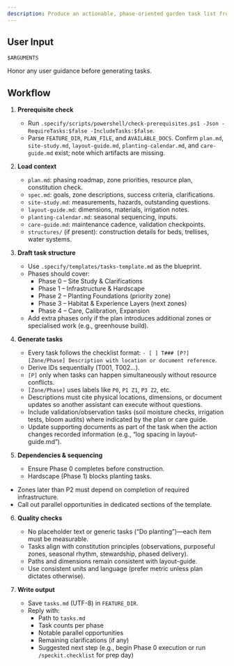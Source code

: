 ```yaml
---
description: Produce an actionable, phase-oriented garden task list from the approved plan.
---
```


## User Input

```text
$ARGUMENTS
```

Honor any user guidance before generating tasks.

## Workflow

1. **Prerequisite check**
   - Run `.specify/scripts/powershell/check-prerequisites.ps1 -Json -RequireTasks:$false -IncludeTasks:$false`.
   - Parse `FEATURE_DIR`, `PLAN_FILE`, and `AVAILABLE_DOCS`. Confirm `plan.md`, `site-study.md`, `layout-guide.md`, `planting-calendar.md`, and `care-guide.md` exist; note which artifacts are missing.

2. **Load context**
   - `plan.md`: phasing roadmap, zone priorities, resource plan, constitution check.
   - `spec.md`: goals, zone descriptions, success criteria, clarifications.
   - `site-study.md`: measurements, hazards, outstanding questions.
   - `layout-guide.md`: dimensions, materials, irrigation notes.
   - `planting-calendar.md`: seasonal sequencing, inputs.
   - `care-guide.md`: maintenance cadence, validation checkpoints.
   - `structures/` (if present): construction details for beds, trellises, water systems.

3. **Draft task structure**
   - Use `.specify/templates/tasks-template.md` as the blueprint.
   - Phases should cover:
     * Phase 0 – Site Study & Clarifications
     * Phase 1 – Infrastructure & Hardscape
     * Phase 2 – Planting Foundations (priority zone)
     * Phase 3 – Habitat & Experience Layers (next zones)
     * Phase 4 – Care, Calibration, Expansion
   - Add extra phases only if the plan introduces additional zones or specialised work (e.g., greenhouse build).

4. **Generate tasks**
   - Every task follows the checklist format: `- [ ] T### [P?] [Zone/Phase] Description with location or document reference`.
   - Derive IDs sequentially (T001, T002…).
   - `[P]` only when tasks can happen simultaneously without resource conflicts.
   - `[Zone/Phase]` uses labels like `P0`, `P1 Z1`, `P3 Z2`, etc.
   - Descriptions must cite physical locations, dimensions, or document updates so another assistant can execute without questions.
   - Include validation/observation tasks (soil moisture checks, irrigation tests, bloom audits) where indicated by the plan or care guide.
   - Update supporting documents as part of the task when the action changes recorded information (e.g., “log spacing in layout-guide.md”).

5. **Dependencies & sequencing**
   - Ensure Phase 0 completes before construction.
   - Hardscape (Phase 1) blocks planting tasks.
  - Zones later than P2 must depend on completion of required infrastructure.
   - Call out parallel opportunities in dedicated sections of the template.

6. **Quality checks**
   - No placeholder text or generic tasks (“Do planting”)—each item must be measurable.
   - Tasks align with constitution principles (observations, purposeful zones, seasonal rhythm, stewardship, phased delivery).
   - Paths and dimensions remain consistent with layout-guide.
   - Use consistent units and language (prefer metric unless plan dictates otherwise).

7. **Write output**
   - Save `tasks.md` (UTF-8) in `FEATURE_DIR`.
   - Reply with:
     * Path to `tasks.md`
     * Task counts per phase
     * Notable parallel opportunities
     * Remaining clarifications (if any)
     * Suggested next step (e.g., begin Phase 0 execution or run `/speckit.checklist` for prep day)
